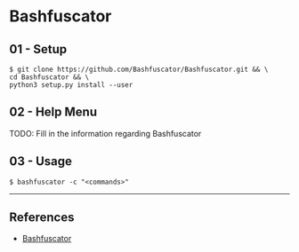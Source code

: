# Bashfuscator

## 01 - Setup

```
$ git clone https://github.com/Bashfuscator/Bashfuscator.git && \
cd Bashfuscator && \
python3 setup.py install --user
```

## 02 - Help Menu

TODO: Fill in the information regarding Bashfuscator

## 03 - Usage

```
$ bashfuscator -c "<commands>"
```

---
## References

- [Bashfuscator](https://github.com/Bashfuscator/Bashfuscator)